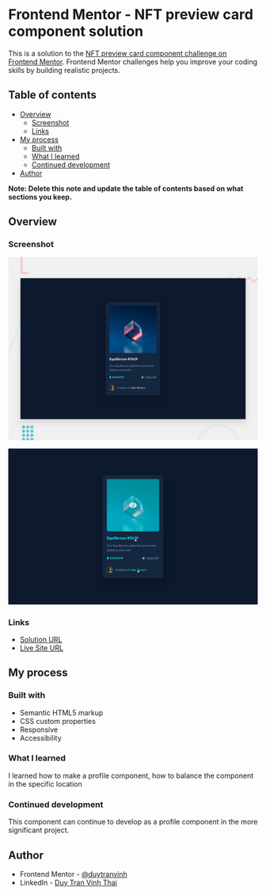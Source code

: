 # Frontend Mentor - NFT preview card component solution

This is a solution to the [NFT preview card component challenge on Frontend Mentor](https://www.frontendmentor.io/challenges/nft-preview-card-component-SbdUL_w0U). Frontend Mentor challenges help you improve your coding skills by building realistic projects.

## Table of contents

- [Overview](#overview)
  - [Screenshot](#screenshot)
  - [Links](#links)
- [My process](#my-process)
  - [Built with](#built-with)
  - [What I learned](#what-i-learned)
  - [Continued development](#continued-development)
- [Author](#author)

**Note: Delete this note and update the table of contents based on what sections you keep.**

## Overview

### Screenshot

![](./design/desktop-preview.jpg)

![](./design/active-states.jpg)

### Links

- [Solution URL](https://www.frontendmentor.io/solutions/nft-preview-card-component-f_cUJDNNeM)
- [Live Site URL](https://nft-preview-card-compone-6ba98.web.app/)

## My process

### Built with

- Semantic HTML5 markup
- CSS custom properties
- Responsive
- Accessibility

### What I learned

I learned how to make a profile component, how to balance the component in the specific location

### Continued development

This component can continue to develop as a profile component in the more significant project.

## Author

- Frontend Mentor - [@duytranvinh](https://www.frontendmentor.io/profile/duytranvinh)
- LinkedIn - [Duy Tran Vinh Thai](https://www.linkedin.com/in/duytran1005/)
